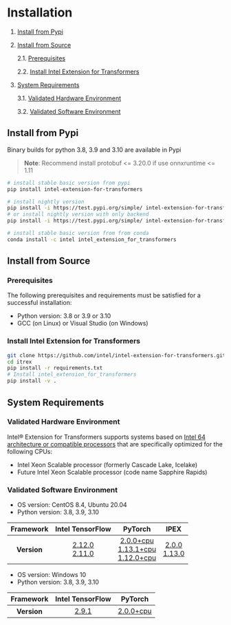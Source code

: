 # Installation

1. [Install from Pypi](#install-from-pypi)

2. [Install from Source](#install-from-source)

    2.1. [Prerequisites](#prerequisites)

    2.2. [Install Intel Extension for Transformers](#install-intel-extension-for-transformers)

3. [System Requirements](#system-requirements)

    3.1. [Validated Hardware Environment](#validated-hardware-environment)

    3.2. [Validated Software Environment](#validated-software-environment)

## Install from Pypi
Binary builds for python 3.8, 3.9 and 3.10 are available in Pypi

>**Note**: Recommend install protobuf <= 3.20.0 if use onnxruntime <= 1.11

```Bash
# install stable basic version from pypi
pip install intel-extension-for-transformers
```
```Bash
# install nightly version
pip install -i https://test.pypi.org/simple/ intel-extension-for-transformers
# or install nightly version with only backend
pip install -i https://test.pypi.org/simple/ intel-extension-for-transformers-backend
```
```Bash
# install stable basic version from from conda
conda install -c intel intel_extension_for_transformers
```

## Install from Source

### Prerequisites
The following prerequisites and requirements must be satisfied for a successful installation:
- Python version: 3.8 or 3.9 or 3.10
- GCC (on Linux) or Visual Studio (on Windows)

### Install Intel Extension for Transformers
```Bash
git clone https://github.com/intel/intel-extension-for-transformers.git itrex
cd itrex
pip install -r requirements.txt
# Install intel_extension_for_transformers
pip install -v .
```

## System Requirements
### Validated Hardware Environment
Intel® Extension for Transformers supports systems based on [Intel 64 architecture or compatible processors](https://en.wikipedia.org/wiki/X86-64) that are specifically optimized for the following CPUs:

* Intel Xeon Scalable processor (formerly Cascade Lake, Icelake)
* Future Intel Xeon Scalable processor (code name Sapphire Rapids)

### Validated Software Environment

* OS version: CentOS 8.4, Ubuntu 20.04
* Python version: 3.8, 3.9, 3.10  

<table class="docutils">
<thead>
  <tr>
    <th>Framework</th>
    <th>Intel TensorFlow</th>
    <th>PyTorch</th>
    <th>IPEX</th>
  </tr>
</thead>
<tbody>
  <tr align="center">
    <th>Version</th>
    <td class="tg-7zrl"><a href=https://github.com/Intel-tensorflow/tensorflow/tree/v2.12.0>2.12.0</a><br>
    <a href=https://github.com/Intel-tensorflow/tensorflow/tree/v2.11.0>2.11.0</a><br>
    <td class="tg-7zrl"><a href=https://download.pytorch.org/whl/torch_stable.html>2.0.0+cpu</a><br>
    <a href=https://download.pytorch.org/whl/torch_stable.html>1.13.1+cpu</a><br>
    <a href=https://download.pytorch.org/whl/torch_stable.html>1.12.0+cpu</a><br>
    <td class="tg-7zrl"><a href=https://github.com/intel/intel-extension-for-pytorch/tree/2.0.0>2.0.0</a><br>
    <a href=https://github.com/intel/intel-extension-for-pytorch/tree/v1.13.0>1.13.0</a></td>
  </tr>
</tbody>
</table>

* OS version: Windows 10
* Python version: 3.8, 3.9, 3.10  

<table class="docutils">
<thead>
  <tr>
    <th>Framework</th>
    <th>Intel TensorFlow</th>
    <th>PyTorch</th>
  </tr>
</thead>
<tbody>
  <tr align="center">
    <th>Version</th>
    <td><a href=https://github.com/Intel-tensorflow/tensorflow/tree/v2.9.1>2.9.1</a><br>
    <td><a href=https://download.pytorch.org/whl/torch_stable.html>2.0.0+cpu</a><br>
  </tr>
</tbody>
</table>
